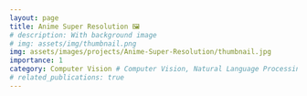 ```yaml
---
layout: page
title: Anime Super Resolution 🖼️
# description: With background image
# img: assets/img/thumbnail.png
img: assets/images/projects/Anime-Super-Resolution/thumbnail.jpg
importance: 1
category: Computer Vision # Computer Vision, Natural Language Processing, Audio, Reinforcement Learning, Tabular
# related_publications: true
---
```


<!-- Include marked.js for Markdown parsing -->
<script src="https://cdn.jsdelivr.net/npm/marked/marked.min.js"></script>

<!-- Container for README content -->
<div id="readme-content"></div>

<script>
// Define the README URL in a variable
const readmeUrl = 'https://raw.githubusercontent.com/danhtran2mind/Anime-Super-Resolution/main/README.md';

// Function to fetch and render README content
fetch(readmeUrl)
  .then(response => response.text())
  .then(data => {
    // Convert Markdown to HTML using marked.js
    document.getElementById('readme-content').innerHTML = marked.parse(data);
  })
  .catch(error => {
    console.error('Error fetching README:', error);
    document.getElementById('readme-content').innerHTML = '<p>Error loading README content.</p>';
  });
</script>
